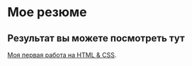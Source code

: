# Мое резюме 

## Результат вы можете посмотреть тут

[Моя первая работа на HTML & CSS](https://cortezgg.github.io/Resume-/).
